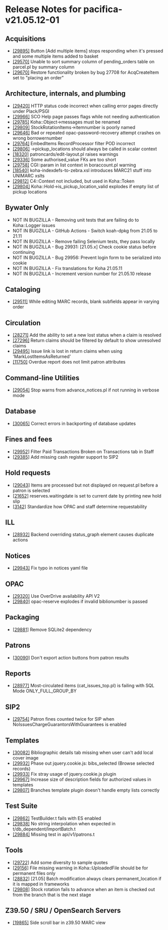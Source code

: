 
# Release Notes for pacifica-v21.05.12-01

## Acquisitions

- [[29895]](http://bugs.koha-community.org/bugzilla3/show_bug.cgi?id=29895) Button [Add multiple items] stops responding when it's pressed and some multiple items added to basket
- [[29570]](http://bugs.koha-community.org/bugzilla3/show_bug.cgi?id=29570) Unable to sort summary column of pending_orders table on parcel.pl by summary column
- [[29670]](http://bugs.koha-community.org/bugzilla3/show_bug.cgi?id=29670) Restore functionality broken by bug 27708 for AcqCreateItem set to "placing an order"

## Architecture, internals, and plumbing

- [[29420]](http://bugs.koha-community.org/bugzilla3/show_bug.cgi?id=29420) HTTP status code incorrect when calling error pages directly under Plack/PSGI
- [[29966]](http://bugs.koha-community.org/bugzilla3/show_bug.cgi?id=29966) SCO Help page passes flags while not needing authentication
- [[29785]](http://bugs.koha-community.org/bugzilla3/show_bug.cgi?id=29785) Koha::Object->messages must be renamed
- [[29809]](http://bugs.koha-community.org/bugzilla3/show_bug.cgi?id=29809) StockRotationItems->itemnumber is poorly named
- [[29646]](http://bugs.koha-community.org/bugzilla3/show_bug.cgi?id=29646) Bad or repeated opac-password-recovery attempt crashes on wrong borrowernumber
- [[29764]](http://bugs.koha-community.org/bugzilla3/show_bug.cgi?id=29764) EmbedItems RecordProcessor filter POD incorrect
- [[29806]](http://bugs.koha-community.org/bugzilla3/show_bug.cgi?id=29806) ->pickup_locations should always be called in scalar context
- [[18320]](http://bugs.koha-community.org/bugzilla3/show_bug.cgi?id=18320) patroncards/edit-layout.pl raises warnings
- [[29336]](http://bugs.koha-community.org/bugzilla3/show_bug.cgi?id=29336) Some authorised_value FKs are too short
- [[29758]](http://bugs.koha-community.org/bugzilla3/show_bug.cgi?id=29758) CGI::param in list context in boraccount.pl warning
- [[18540]](http://bugs.koha-community.org/bugzilla3/show_bug.cgi?id=18540) koha-indexdefs-to-zebra.xsl introduces MARC21 stuff into UNIMARC xslts
- [[29812]](http://bugs.koha-community.org/bugzilla3/show_bug.cgi?id=29812) C4::Context not included, but used in Koha::Token
- [[29804]](http://bugs.koha-community.org/bugzilla3/show_bug.cgi?id=29804) Koha::Hold->is_pickup_location_valid explodes if empty list of pickup locations

## Bywater Only

- NOT IN BUGZILLA - Removing unit tests that are failing do to Koha::Logger issues
- NOT IN BUGZILLA - GitHub Actions - Switch koah-dpkg from 21.05 to 21.11
- NOT IN BUGZILLA - Remove failing Selenium tests, they pass locally
- NOT IN BUGZILLA - Bug 29931: [21.05.x] Check cookie status before continuing
- NOT IN BUGZILLA - Bug 29956: Prevent login form to be serialized into cookie
- NOT IN BUGZILLA - Fix translations for Koha 21.05.11
- NOT IN BUGZILLA - Increment version number for 21.05.10 release

## Cataloging

- [[29511]](http://bugs.koha-community.org/bugzilla3/show_bug.cgi?id=29511) While editing MARC records, blank subfields appear in varying order

## Circulation

- [[28271]](http://bugs.koha-community.org/bugzilla3/show_bug.cgi?id=28271) Add the ability to set a new lost status when a claim is resolved
- [[27296]](http://bugs.koha-community.org/bugzilla3/show_bug.cgi?id=27296) Return claims should be filtered by default to show unresolved claims
- [[29495]](http://bugs.koha-community.org/bugzilla3/show_bug.cgi?id=29495) Issue link is lost in return claims when using 'MarkLostItemsAsReturned'
- [[11750]](http://bugs.koha-community.org/bugzilla3/show_bug.cgi?id=11750) Overdue report does not limit patron attributes

## Command-line Utilities

- [[29054]](http://bugs.koha-community.org/bugzilla3/show_bug.cgi?id=29054) Stop warns from advance_notices.pl if not running in verbose mode

## Database

- [[30065]](http://bugs.koha-community.org/bugzilla3/show_bug.cgi?id=30065) Correct errors in backporting of database updates

## Fines and fees

- [[29952]](http://bugs.koha-community.org/bugzilla3/show_bug.cgi?id=29952) Filter Paid Transactions Broken on Transactions tab in Staff
- [[29385]](http://bugs.koha-community.org/bugzilla3/show_bug.cgi?id=29385) Add missing cash register support to SIP2

## Hold requests

- [[29043]](http://bugs.koha-community.org/bugzilla3/show_bug.cgi?id=29043) Items are processed but not displayed on request.pl before a patron is selected
- [[21652]](http://bugs.koha-community.org/bugzilla3/show_bug.cgi?id=21652) reserves.waitingdate is set to current date by printing new hold slip
- [[3142]](http://bugs.koha-community.org/bugzilla3/show_bug.cgi?id=3142) Standardize how OPAC and staff determine requestability

## ILL

- [[28932]](http://bugs.koha-community.org/bugzilla3/show_bug.cgi?id=28932) Backend overriding status_graph element causes duplicate actions

## Notices

- [[29943]](http://bugs.koha-community.org/bugzilla3/show_bug.cgi?id=29943) Fix typo in notices yaml file

## OPAC

- [[29320]](http://bugs.koha-community.org/bugzilla3/show_bug.cgi?id=29320) Use OverDrive availability API V2
- [[29840]](http://bugs.koha-community.org/bugzilla3/show_bug.cgi?id=29840) opac-reserve explodes if invalid biblionumber is passed

## Packaging

- [[29881]](http://bugs.koha-community.org/bugzilla3/show_bug.cgi?id=29881) Remove SQLite2 dependency

## Patrons

- [[30090]](http://bugs.koha-community.org/bugzilla3/show_bug.cgi?id=30090) Don't export action buttons from patron results

## Reports

- [[28977]](http://bugs.koha-community.org/bugzilla3/show_bug.cgi?id=28977) Most-circulated items (cat_issues_top.pl) is failing with SQL Mode ONLY_FULL_GROUP_BY

## SIP2

- [[29754]](http://bugs.koha-community.org/bugzilla3/show_bug.cgi?id=29754) Patron fines counted twice for SIP when NoIssuesChargeGuarantorsWithGuarantees is enabled

## Templates

- [[30082]](http://bugs.koha-community.org/bugzilla3/show_bug.cgi?id=30082) Bibliographic details tab missing when user can't add local cover image
- [[29932]](http://bugs.koha-community.org/bugzilla3/show_bug.cgi?id=29932) Phase out jquery.cookie.js: bibs_selected (Browse selected records)
- [[29933]](http://bugs.koha-community.org/bugzilla3/show_bug.cgi?id=29933) Fix stray usage of jquery.cookie.js plugin
- [[29967]](http://bugs.koha-community.org/bugzilla3/show_bug.cgi?id=29967) Increase size of description fields for authorized values in templates
- [[29807]](http://bugs.koha-community.org/bugzilla3/show_bug.cgi?id=29807) Branches template plugin doesn't handle empty lists correctly

## Test Suite

- [[29862]](http://bugs.koha-community.org/bugzilla3/show_bug.cgi?id=29862) TestBuilder.t fails with ES enabled
- [[29838]](http://bugs.koha-community.org/bugzilla3/show_bug.cgi?id=29838) No string interpolation when expected in t/db_dependent/ImportBatch.t
- [[29884]](http://bugs.koha-community.org/bugzilla3/show_bug.cgi?id=29884) Missing test in api/v1/patrons.t

## Tools

- [[29722]](http://bugs.koha-community.org/bugzilla3/show_bug.cgi?id=29722) Add some diversity to sample quotes
- [[29156]](http://bugs.koha-community.org/bugzilla3/show_bug.cgi?id=29156) File missing warning in Koha::UploadedFile should be for permanent files only
- [[28832]](http://bugs.koha-community.org/bugzilla3/show_bug.cgi?id=28832) [21.05] Batch modification always clears permanent_location if it is mapped in frameworks
- [[29808]](http://bugs.koha-community.org/bugzilla3/show_bug.cgi?id=29808) Stock rotation fails to advance when an item is checked out from the branch that is the next stage

## Z39.50 / SRU / OpenSearch Servers

- [[19865]](http://bugs.koha-community.org/bugzilla3/show_bug.cgi?id=19865) Side scroll bar in z39.50 MARC view


